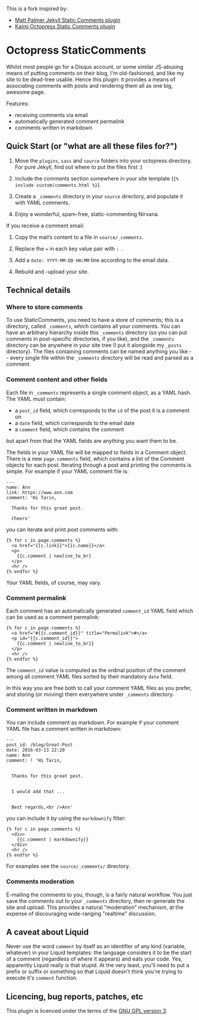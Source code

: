 This is a fork inspired by:

* [Matt Palmer Jekyll Static Comments plugin](http://theshed.hezmatt.org/jekyll-static-comments)
* [Kaimi Octopress Static Comments plugin](https://github.com/kaimi/octopress-static-comments)

# Octopress StaticComments

Whilst most people go for a Disqus account, or some similar JS-abusing means
of putting comments on their blog, I'm old-fashioned, and like my site to be
dead-tree usable. Hence this plugin: it provides a means of associating
comments with posts and rendering them all as one big, awesome page.

Features:

* receiving comments via email
* automatically generated comment permalink
* comments written in markdown

## Quick Start (or "what are all these files for?")

1. Move the `plugins`, `sass` and `source` folders into your octopress
   directory. For pure Jekyll, find out where to put the files first :)

1. include the comments section somewhere in your site template
   (`{% include custom/comments.html %}`).

1. Create a `_comments` directory in your `source` directory, and populate it
   with YAML comments.

1. Enjoy a wonderful, spam-free, static-commenting Nirvana.

If you receive a comment email:

1. Copy the mail’s content to a file in `source/_comments`.

1. Replace the `=` in each key value pair with `: `.

1. Add a `date: YYYY-MM-DD HH:MM` line according to the email data.

1. Rebuild and -upload your site.

## Technical details

### Where to store comments

To use StaticComments, you need to have a store of comments; this is a
directory, called `_comments`, which contains all your comments.  You can
have an arbitrary hierarchy inside this `_comments` directory (so you can
put comments in post-specific directories, if you like), and the `_comments`
directory can be anywhere in your site tree (I put it alongside my `_posts`
directory). The files containing comments can be named anything you like --
every single file within the `_comments` directory will be read and parsed
as a comment.

### Comment content and other fields

Each file in `_comments` represents a single comment object, as a YAML hash.
The YAML must contain:

* a `post_id` field, which corresponds to the `id` of the post it is a
  comment on
* a `date` field, which corresponds to the email date
* a `comment` field, which contains the comment

but apart from that the YAML fields are anything you want them to be.

The fields in your YAML file will be mapped to fields in a Comment
object. There is a new `page.comments` field, which contains a list of the
Comment objects for each post. Iterating through a post and printing the
comments is simple. For example if your YAML comment file is:

    ---
    name: Ann
    link: https://www.ann.com
    comment: 'Hi Tarin,

      Thanks for this great post.

      Cheers'

you can iterate and print post comments with:

    {% for c in page.comments %}
      <a href="{{c.link}}">{{c.name}}</a>
      <p>
        {{c.comment | newline_to_br}
      </p>
      <hr />
    {% endfor %}

Your YAML fields, of course, may vary.

### Comment permalink

Each comment has an automatically generated `comment_id` YAML field which can
be used as a comment permalink:

    {% for c in page.comments %}
      <a href="#{{c.comment_id}}" title="Permalink">#</a>
      <p id="{{c.comment_id}}">
        {{c.comment | newline_to_br}}
      </p>
      <hr />
    {% endfor %}


The `comment_id` value is computed as the ordinal position of the comment
among all comment YAML files sorted by their mandatory `date` field.

In this way you are free both to call your comment YAML files as you prefer,
and storing (or moving) them everywhere under `_comments` directory.

### Comment written in markdown

You can include comment as markdown. For example if your comment YAML file
has a comment written in markdown:

    ---
    post_id: /blog/Great-Post
    date: 2016-03-13 22:20
    name: Ann
    comment: ! 'Hi Tarin,


      Thanks for this great post.


      I would add that ...


      Best regards,<br />Ann'

you can include it by using the `markdownify` filter:

	{% for c in page.comments %}
      <div>
        {{c.comment | markdownify}}
      </div>
      <hr />
	{% endfor %}

For examples see the `source/_comments/` directory.

### Comments moderation

E-mailing the comments to you, though, is a fairly natural workflow.  You
just save the comments out to your `_comments` directory, then re-generate
the site and upload.  This provides a natural "moderation" mechanism, at the
expense of discouraging wide-ranging "realtime" discussion.

## A caveat about Liquid

Never use the word `comment` by itself as an identifier of any kind
(variable, whatever) in your Liquid templates: the language considers it to
be the start of a comment (regardless of where it appears) and eats your
code.  Yes, apparently Liquid really *is* that stupid.  At the very least,
you'll need to put a prefix or suffix or something so that Liquid doesn't
think you're trying to execute it's `comment` function.

## Licencing, bug reports, patches, etc

This plugin is licenced under the terms of the [GNU GPL version
3](http://www.gnu.org/licenses/gpl-3.0.html).
